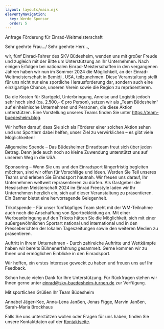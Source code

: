 ```yaml
---
layout: layouts/main.njk
eleventyNavigation:
  key: Werde Sponsor
  order: 5
---
```

Anfrage Förderung für Einrad-Weltmeisterschaft



Sehr geehrte Frau…/ Sehr geehrte Herr…,



wir, fünf Einrad-Fahrer des SKV Büdesheim, wenden uns mit großer Freude und zugleich mit der Bitte um Unterstützung an Ihr Unternehmen. Nach einigen Erfolgen bei nationalen Einrad-Meisterschaften in den vergangenen Jahren haben wir nun im Sommer 2024 die Möglichkeit, an der Einrad-Weltmeisterschaft in Bemidji, USA, teilzunehmen. Diese Veranstaltung stellt für uns nicht nur eine sportliche Herausforderung dar, sondern auch eine einzigartige Chance, unseren Verein sowie die Region zu repräsentieren.



Da die Kosten für Startgeld, Unterbringung, Anreise und Logistik jedoch sehr hoch sind (ca. 2.500,- € pro Person), setzen wir als „Team Büdesheim“ auf einheimische Unternehmen und Personen, die diese Aktion unterstützen. Eine Vorstellung unseres Teams finden Sie unter https://team-buedesheim.blog.



Wir hoffen darauf, dass Sie sich als Förderer einer solchen Aktion sehen und uns Sportlern dabei helfen, unser Ziel zu verwirklichen – es gibt viele Möglichkeiten!

Allgemeine Spende – Das Büdesheimer Einradteam freut sich über jeden Betrag. Denn jede auch noch so kleine Zuwendung unterstützt uns auf unserem Weg in die USA. 



Sponsoring – Wenn Sie uns und den Einradsport längerfristig begleiten möchten, sind wir offen für Vorschläge und Ideen. Werden Sie Teil unseres Teams und erleben Sie Einradsport hautnah. Wir freuen uns darauf, Ihr Unternehmen weltweit repräsentieren zu dürfen. Als Gastgeber der Hessischen Meisterschaft 2024 im Einrad Freestyle laden wir Ihr Unternehmen herzlich ein, sich auf dieser Veranstaltung zu präsentieren. Ein Banner bietet eine hervorragende Gelegenheit.



Trikotspende – Für unser fünfköpfiges Team steht mit der WM-Teilnahme auch noch die Anschaffung von Sportbekleidung an. Mit einer Werbeanbringung auf den Trikots hätten Sie die Möglichkeit, sich mit einer außergewöhnlichen Sportart national und international und in den Presseberichten der lokalen Tageszeitungen sowie den weiteren Medien zu präsentieren.



Auftritt in Ihrem Unternehmen - Durch zahlreiche Auftritte und Wettkämpfe haben wir bereits Bühnenerfahrung gesammelt. Gerne kommen wir zu Ihnen und ermöglichen Einblicke in den Einradsport.

Wir hoffen, ein erstes Interesse geweckt zu haben und freuen uns auf Ihr Feedback.

Schon heute vielen Dank für Ihre Unterstützung. Für Rückfragen stehen wir Ihnen gerne unter einrad@skv-buedesheim-turnen.de zur Verfügung. 



Mit sportlichen Grüßen Ihr Team Büdesheim

Annabel Jäger-Kec, Anna-Lena Janßen, Jonas Figge, Marvin Janßen, Sarah-Maria Brockhaus

Falls Sie uns unterstützen wollen oder Fragen für uns haben, finden Sie unsere Kontaktdaten auf der [Kontaktseite](/kontakt).
